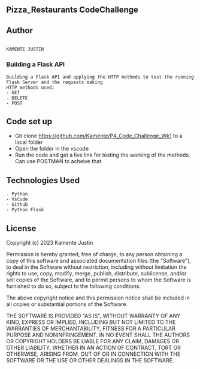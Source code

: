 ## Pizza_Restaurants CodeChallenge


## Author

```

KAMENTE JUSTIN

```

### Building a Flask API

```
Building a Flask API and applying the HTTP methods to test the running Flask Server and the requests making
HTTP methods used:
- GET
- DELETE
- POST
```


## Code set up 

- Git clone <https://github.com/Kamente/P4_Code_Challenge_Wk1> to a local folder
- Open the folder in the vscode
- Run the code and get a live link for testing the working of the methods. Can use POSTMAN to acheive that.

## Technologies Used

```
- Python
- VsCode
- Github
- Python Flask
```

## License

Copyright (c) 2023 Kamente Justin

Permission is hereby granted, free of charge, to any person obtaining a copy
of this software and associated documentation files (the "Software"), to deal
in the Software without restriction, including without limitation the rights
to use, copy, modify, merge, publish, distribute, sublicense, and/or sell
copies of the Software, and to permit persons to whom the Software is
furnished to do so, subject to the following conditions:

The above copyright notice and this permission notice shall be included in all
copies or substantial portions of the Software.

THE SOFTWARE IS PROVIDED "AS IS", WITHOUT WARRANTY OF ANY KIND, EXPRESS OR
IMPLIED, INCLUDING BUT NOT LIMITED TO THE WARRANTIES OF MERCHANTABILITY,
FITNESS FOR A PARTICULAR PURPOSE AND NONINFRINGEMENT. IN NO EVENT SHALL THE
AUTHORS OR COPYRIGHT HOLDERS BE LIABLE FOR ANY CLAIM, DAMAGES OR OTHER
LIABILITY, WHETHER IN AN ACTION OF CONTRACT, TORT OR OTHERWISE, ARISING FROM,
OUT OF OR IN CONNECTION WITH THE SOFTWARE OR THE USE OR OTHER DEALINGS IN THE
SOFTWARE.
